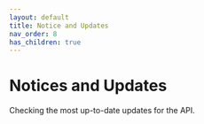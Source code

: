 ```yaml
---
layout: default
title: Notice and Updates
nav_order: 8
has_children: true
---
```


# Notices and Updates

Checking the most up-to-date updates for the API.